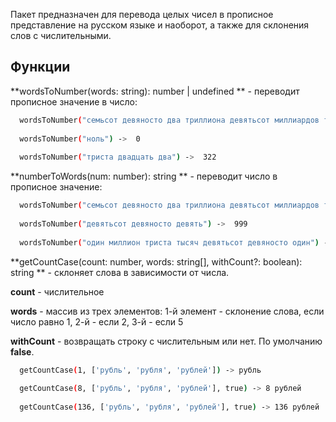 Пакет предназначен для перевода целых чисел в прописное представление на русском языке и наоборот, а также для склонения слов с числительными.

## Функции

**wordsToNumber(words: string): number | undefined ** - переводит прописное значение в число:

```bash
  wordsToNumber("семьсот девяносто два триллиона девятьсот миллиардов триста два миллиона триста тысяч девятьсот девяносто один") ->  792900302300991
  
  wordsToNumber("ноль") ->  0
  
  wordsToNumber("триста двадцать два") ->  322
```

**numberToWords(num: number): string ** - переводит число в прописное значение:

```bash
  wordsToNumber("семьсот девяносто два триллиона девятьсот миллиардов триста два миллиона триста тысяч девятьсот девяносто один") ->  792900302300991
  
  wordsToNumber("девятьсот девяносто девять") ->  999
  
  wordsToNumber("один миллион триста тысяч девятьсот девяносто один") ->  1300991
```

**getCountCase(count: number, words: string[], withCount?: boolean): string ** - склоняет слова в зависимости от числа.

 **count** - числительное
 
 **words** - массив из трех элементов: 1-й элемент - склонение слова, если число равно 1, 2-й - если 2, 3-й - если 5
 
 **withCount** - возвращать строку с числительным или нет. По умолчанию **false**.

```bash
  getCountCase(1, ['рубль', 'рубля', 'рублей']) -> рубль
  
  getCountCase(8, ['рубль', 'рубля', 'рублей'], true) -> 8 рублей
  
  getCountCase(136, ['рубль', 'рубля', 'рублей'], true) -> 136 рублей
```

